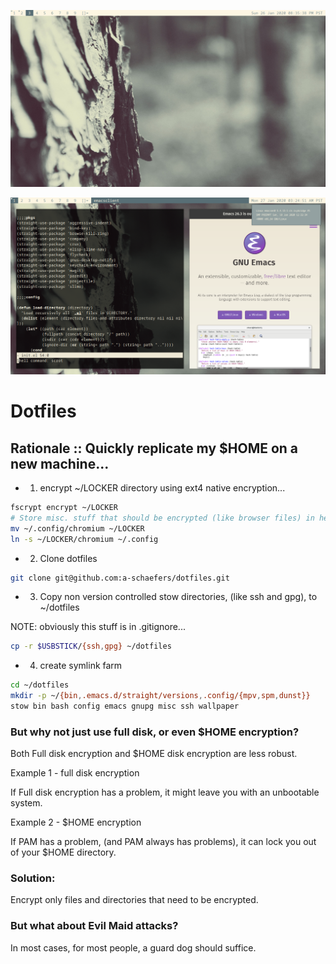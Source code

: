 ![scrot1](screenshots/2020-01-26-203638_1366x768_scrot.png)

![scrot2](screenshots/2020-01-27-032512_1366x768_scrot.png)

# Dotfiles

## Rationale :: Quickly replicate my $HOME on a new machine...

- 1. encrypt ~/LOCKER directory using ext4 native encryption...

```bash
fscrypt encrypt ~/LOCKER
# Store misc. stuff that should be encrypted (like browser files) in here...
mv ~/.config/chromium ~/LOCKER
ln -s ~/LOCKER/chromium ~/.config
```

- 2. Clone dotfiles

```bash
git clone git@github.com:a-schaefers/dotfiles.git
```

- 3. Copy non version controlled stow directories, (like ssh and gpg), to ~/dotfiles

NOTE: obviously this stuff is in .gitignore...

```bash
cp -r $USBSTICK/{ssh,gpg} ~/dotfiles
```

- 4. create symlink farm

```bash
cd ~/dotfiles
mkdir -p ~/{bin,.emacs.d/straight/versions,.config/{mpv,spm,dunst}}
stow bin bash config emacs gnupg misc ssh wallpaper
```

### But why not just use full disk, or even $HOME encryption?

Both Full disk encryption and $HOME disk encryption are less robust.

Example 1 - full disk encryption

If Full disk encryption has a problem, it might leave you with an unbootable system.

Example 2 - $HOME encryption

If PAM has a problem, (and PAM always has problems), it can lock you out of your $HOME directory.

### Solution:

Encrypt only files and directories that need to be encrypted.

### But what about Evil Maid attacks?

In most cases, for most people, a guard dog should suffice.
